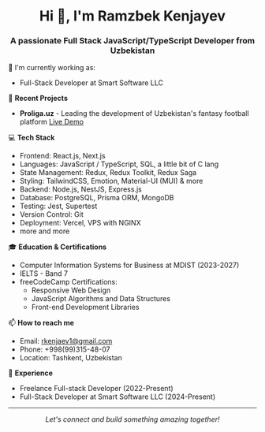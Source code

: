 <div align="center">
  <h1>Hi 👋, I'm Ramzbek Kenjayev</h1>
  <h3>A passionate Full Stack JavaScript/TypeScript Developer from Uzbekistan</h3>
</div>

🔭 I'm currently working as:
- Full-Stack Developer at Smart Software LLC


🚀 **Recent Projects**

- **Proliga.uz** - Leading the development of Uzbekistan's fantasy football platform [Live Demo](https://proliga.uz)

💻 **Tech Stack**

- Frontend: React.js, Next.js
- Languages: JavaScript / TypeScript, SQL, a little bit of C lang
- State Management: Redux, Redux Toolkit, Redux Saga
- Styling: TailwindCSS, Emotion, Material-UI (MUI) & more
- Backend: Node.js, NestJS, Express.js
- Database: PostgreSQL, Prisma ORM, MongoDB 
- Testing: Jest, Supertest
- Version Control: Git
- Deployment: Vercel, VPS with NGINX
- more and more

🎓 **Education & Certifications**
- Computer Information Systems for Business at MDIST (2023-2027)
- IELTS - Band 7
- freeCodeCamp Certifications:
  - Responsive Web Design
  - JavaScript Algorithms and Data Structures
  - Front-end Development Libraries

📫 **How to reach me**
- Email: rkenjaev1@gmail.com
- Phone: +998(99)315-48-07
- Location: Tashkent, Uzbekistan

💼 **Experience**
- Freelance Full-stack Developer (2022-Present)
- Full-Stack Developer at Smart Software LLC (2024-Present)

---

<div align="center">
  <i>Let's connect and build something amazing together!</i>
</div>
